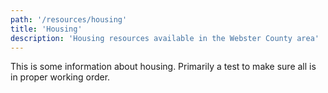 ```yaml
---
path: '/resources/housing'
title: 'Housing'
description: 'Housing resources available in the Webster County area'
---
```


This is some information about housing. Primarily a test to make sure all is in proper working order.